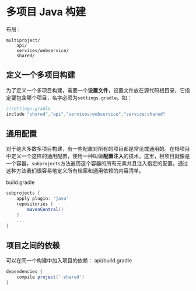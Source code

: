 # 多项目 Java 构建

布局：
```shell
multiproject/
    api/
    services/webservice/
    shared/
```

## 定义一个多项目构建

为了定义一个多项目构建，需要一个**设置文件**，设置文件放在源代码根目录，它指定要包含哪个项目，名字必须为`settings.gradle`。如：
```gradle
//settings.gradle
include "shared","api","services:webservice","service:shared"
```

## 通用配置

对于绝大多数多项目构建，有一些配置对所有的项目都是常见或通用的。在根项目中定义一个这样的通用配置，使用一种叫做**配置注入**的技术。这里，根项目就像是一个容器，`subprojects`方法遍历这个容器的所有元素并且注入指定的配置。通过这种方法我们很容易地定义所有档案和通用依赖的内容清单。

build.gradle
```gradle
subprojects {
    apply plugin: 'java'
    repositories {
        mavenCentral()
    }
    ...
}
```

## 项目之间的依赖

可以在同一个构建中加入项目的依赖：
api/build.gradle
```gradle
dependencies {
    compile project(':shared')
}
```
